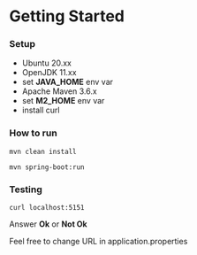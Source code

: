 # Getting Started

### Setup
* Ubuntu 20.xx
* OpenJDK 11.xx
* set **JAVA_HOME** env var
* Apache Maven 3.6.x
* set **M2_HOME** env var
* install curl

### How to run
```mvn clean install```


```mvn spring-boot:run```

### Testing
```curl localhost:5151```

Answer **Ok** or **Not Ok** <br />

Feel free to change URL in application.properties


